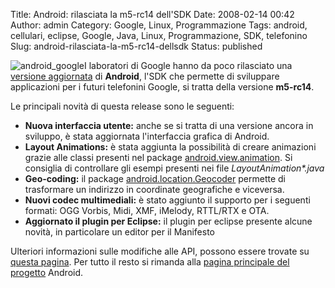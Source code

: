 Title: Android: rilasciata la m5-rc14 dell'SDK
Date: 2008-02-14 00:42
Author: admin
Category: Google, Linux, Programmazione
Tags: android, cellulari, eclipse, Google, Java, Linux, Programmazione, SDK, telefonino
Slug: android-rilasciata-la-m5-rc14-dellsdk
Status: published

![android\_google](http://www.andreagrandi.it/wp-content/uploads/2008/02/android_robot.thumbnail.gif)I
laboratori di Google hanno da poco rilasciato una [versione
aggiornata](http://code.google.com/android/download.html) di
**Android**, l'SDK che permette di sviluppare applicazioni per i futuri
telefonini Google, si tratta della versione **m5-rc14**.

Le principali novità di questa release sono le seguenti:

-   **Nuova interfaccia utente:** anche se si tratta di una versione
    ancora in sviluppo, è stata aggiornata l'interfaccia grafica di
    Android.
-   **Layout Animations:** è stata aggiunta la possibilità di creare
    animazioni grazie alle classi presenti nel package
    [android.view.animation](http://code.google.com/android/migrating/m3-to-m5/m5-api-changes.html#animations).
    Si consiglia di controllare gli esempi presenti nei file
    *LayoutAnimation\*.java*
-   **Geo-coding:** il package
    [android.location.Geocoder](http://code.google.com/android/reference/android/location/Geocoder.html)
    permette di trasformare un indirizzo in coordinate geografiche e
    viceversa.
-   **Nuovi codec multimediali:** è stato aggiunto il supporto per i
    seguenti formati: OGG Vorbis, Midi, XMF, iMelody, RTTL/RTX e OTA.
-   **Aggiornato il plugin per Eclipse:** il plugin per eclipse presente
    alcune novità, in particolare un editor per il Manifesto

Ulteriori informazioni sulle modifiche alle API, possono essere trovate
su [questa
pagina](http://code.google.com/android/migrating/m3-to-m5/m5-api-changes.html).
Per tutto il resto si rimanda alla [pagina principale del
progetto](http://code.google.com/android/index.html) Android.
